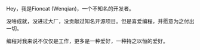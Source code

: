 Hey，我是Fioncat (Wenqian)，一个不知名的开发者。

没啥成就，没进过大厂，没贡献过知名开源项目。但是喜爱编程，并愿意为之付出一切。

编程对我来说不仅仅是工作，更多是一种爱好，一种持之以恒的爱好。
